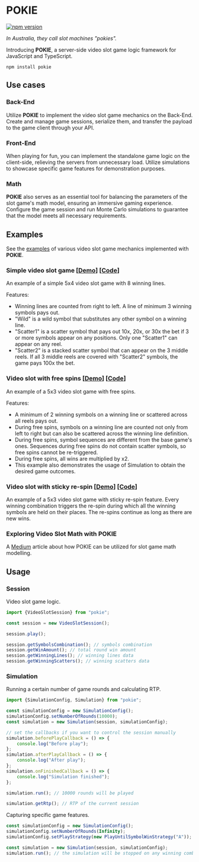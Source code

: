 # POKIE

[![npm version](https://badge.fury.io/js/pokie.svg)](https://badge.fury.io/js/pokie)

_In Australia, they call slot machines "pokies"._

Introducing **POKIE**, a server-side video slot game logic framework for JavaScript and TypeScript.

`npm install pokie`

## Use cases

### Back-End

Utilize **POKIE** to implement the video slot game mechanics on the Back-End. Create and manage game sessions, serialize
them, and transfer the payload to the game client through your API.

### Front-End

When playing for fun, you can implement the standalone game logic on the client-side, relieving the servers from
unnecessary load. Utilize simulations to showcase specific game features for demonstration purposes.

### Math

**POKIE** also serves as an essential tool for balancing the parameters of the slot game's math model, ensuring an immersive
gaming experience. Configure the game session and run Monte Carlo simulations to guarantee that the model meets all
necessary requirements.

## Examples

See the [examples](https://github.com/sta-ger/pokie-examples) of various video slot game mechanics implemented with
**POKIE**.

### Simple video slot game [[Demo](https://sta-ger.github.io/pokie-examples/simple-slot.html)] [[Code](https://github.com/sta-ger/pokie-examples/tree/main/src/games/simple-slot)]

An example of a simple 5x4 video slot game with 8 winning lines.

Features:
- Winning lines are counted from right to left. A line of minimum 3 winning symbols pays out.
- "Wild" is a wild symbol that substitutes any other symbol on a winning line.
- "Scatter1" is a scatter symbol that pays out 10x, 20x, or 30x the bet if 3 or more symbols appear on any positions. Only one "Scatter1" can appear on any reel.
- "Scatter2" is a stacked scatter symbol that can appear on the 3 middle reels. If all 3 middle reels are covered with "Scatter2" symbols, the game pays 100x the bet.

### Video slot with free spins [[Demo](https://sta-ger.github.io/pokie-examples/slot-with-free-games.html)] [[Code](https://github.com/sta-ger/pokie-examples/tree/main/src/games/slot-with-free-games)]

An example of a 5x3 video slot game with free spins.

Features:
- A minimum of 2 winning symbols on a winning line or scattered across all reels pays out.
- During free spins, symbols on a winning line are counted not only from left to right but can also be scattered across the winning line definition.
- During free spins, symbol sequences are different from the base game's ones. Sequences during free spins do not contain scatter symbols, so free spins cannot be re-triggered.
- During free spins, all wins are multiplied by x2.
- This example also demonstrates the usage of Simulation to obtain the desired game outcomes.

### Video slot with sticky re-spin [[Demo](https://sta-ger.github.io/pokie-examples/slot-with-sticky-respin.html)] [[Code](https://github.com/sta-ger/pokie-examples/tree/main/src/games/slot-with-sticky-respin)]

An example of a 5x3 video slot game with sticky re-spin feature. Every winning combination triggers the re-spin during which all the winning symbols are held on their places. The re-spins continue as long as there are new wins.

### Exploring Video Slot Math with POKIE

A [Medium](https://medium.com/@sta-ger/exploring-video-slot-math-with-pokie-3bc7191b72a0) article about how POKIE can be utilized for slot game math modelling.

## Usage

### Session

Video slot game logic.

```js
import {VideoSlotSession} from "pokie";

const session = new VideoSlotSession();

session.play();

session.getSymbolsCombination(); // symbols combination
session.getWinAmount(); // total round win amount
session.getWinningLines(); // winning lines data
session.getWinningScatters(); // winning scatters data
```

### Simulation

Running a certain number of game rounds and calculating RTP.

```js
import {SimulationConfig, Simulation} from "pokie";

const simulationConfig = new SimulationConfig();
simulationConfig.setNumberOfRounds(10000);
const simulation = new Simulation(session, simulationConfig);

// set the callbacks if you want to control the session manually
simulation.beforePlayCallback = () => {
    console.log("Before play");
};
simulation.afterPlayCallback = () => {
    console.log("After play");
};
simulation.onFinishedCallback = () => {
    console.log("Simulation finished");
};

simulation.run(); // 10000 rounds will be played

simulation.getRtp(); // RTP of the current session
```

Capturing specific game features.

```js
const simulationConfig = new SimulationConfig();
simulationConfig.setNumberOfRounds(Infinity);
simulationConfig.setPlayStrategy(new PlayUntilSymbolWinStrategy("A"));

const simulation = new Simulation(session, simulationConfig);
simulation.run(); // the simulation will be stopped on any winning combination with symbol "A"
```
